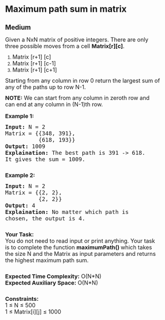 # Maximum path sum in matrix
## Medium
<div class="problems_problem_content__Xm_eO"><p><span style="font-size:18px">Given a NxN&nbsp;matrix&nbsp;of positive integers.&nbsp;There are only three possible moves from a cell <strong>Matrix[r][c]</strong>.</span></p>

<ol>
	<li><span style="font-size:18px">Matrix [r+1] [c]</span></li>
	<li><span style="font-size:18px">Matrix [r+1] [c-1]</span></li>
	<li><span style="font-size:18px">Matrix [r+1] [c+1]</span></li>
</ol>

<p><span style="font-size:18px">Starting from any column in row 0 return the largest sum of any of the paths up to row N-1.</span></p>

<p><span style="font-size:18px"><strong>NOTE:</strong> We can start from any column in zeroth row and can end at any column in (N-1)th row.</span><br>
<br>
<strong><span style="font-size:18px">Example 1:</span></strong></p>

<pre><span style="font-size:18px"><strong>Input:</strong> N = 2
Matrix = {{348, 391},
          {618, 193}}
<strong>Output:</strong> 1009
<strong>Explaination:</strong> The best path is 391 -&gt; 618. 
It gives the sum = 1009.</span></pre>

<p><br>
<strong><span style="font-size:18px">Example 2:</span></strong></p>

<pre><span style="font-size:18px"><strong>Input:</strong> N = 2
Matrix = {{2, 2},
          {2, 2}}
<strong>Output:</strong> 4
<strong>Explaination:</strong> No matter which path is 
chosen, the output is 4.</span></pre>

<p><br>
<span style="font-size:18px"><strong>Your Task:</strong><br>
You do not need to read input or print anything. Your task is to complete the function <strong>maximumPath() </strong>which takes the size N and the Matrix as input parameters and returns the highest maximum path sum.</span></p>

<p><br>
<span style="font-size:18px"><strong>Expected Time Complexity:</strong> O(N*N)<br>
<strong>Expected Auxiliary Space:</strong> O(N*N)</span></p>

<p><br>
<span style="font-size:18px"><strong>Constraints:</strong><br>
1 ≤ N ≤ 500<br>
1 ≤ Matrix[i][j] ≤ 1000</span></p>
</div>